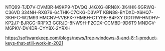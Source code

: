 NTQ99-TJD7V-DVMBR-M9KP9-YDVQQ
J4GXG-8RN8X-3K4HK-9GRWQ-C36VD
334NH-RXG76-64THK-C7CKG-D3VPT
KBN88-BYDXD-X6HQ7-3KHFC-W2M93
HMCNV-VVBFX-7HMBH-CTY9B-B4FXY
DDTRW-HNDHV-KP2J7-BJRGG-RRFX3
GCRJD-8NW9H-F2CDX-CCM8D-9D6T9
MNDGV-M6PKV-DV4DR-CYY8X-2YRXH

https://softwarekeep.com/blogs/news/free-windows-8-and-8-1-product-keys-that-still-work-in-2021
